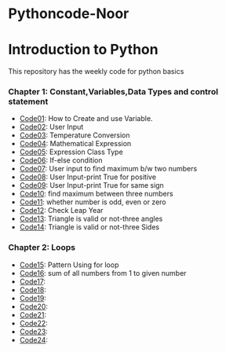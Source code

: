 # Pythoncode-Noor
# Introduction to Python
This repository has the weekly code for python basics
### Chapter 1: Constant,Variables,Data Types and control statement
* [Code01](https://github.com/NooR1609/Pythoncode-Noor/blob/main/code1.py): How to Create and use Variable.
* [Code02](https://github.com/NooR1609/Pythoncode-Noor/blob/main/code2.py): User Input
* [Code03](https://github.com/NooR1609/Pythoncode-Noor/blob/main/code3.py): Temperature Conversion
* [Code04](https://github.com/NooR1609/Pythoncode-Noor/blob/main/code4.py): Mathematical Expression
* [Code05](https://github.com/NooR1609/Pythoncode-Noor/blob/main/code5.py): Expression Class Type
* [Code06](https://github.com/NooR1609/Pythoncode-Noor/blob/main/code6.py): If-else condition
* [Code07](https://github.com/NooR1609/Pythoncode-Noor/blob/main/code7.py): User input to find maximum b/w two numbers
* [Code08](https://github.com/NooR1609/Pythoncode-Noor/blob/main/code8.py): User Input-print True for positive
* [Code09](https://github.com/NooR1609/Pythoncode-Noor/blob/main/code9.py): User Input-print True for same sign
* [Code10](https://github.com/NooR1609/Pythoncode-Noor/blob/main/code10.py): find maximum between three numbers
* [Code11](https://github.com/NooR1609/Pythoncode-Noor/blob/main/code11.py): whether number is odd, even or zero
* [Code12](https://github.com/NooR1609/Pythoncode-Noor/blob/main/code12.py): Check Leap Year
* [Code13](https://github.com/NooR1609/Pythoncode-Noor/blob/main/code13.py): Triangle is valid or not-three angles
* [Code14](https://github.com/NooR1609/Pythoncode-Noor/blob/main/code14.py): Triangle is valid or not-three Sides

### Chapter 2: Loops
* [Code15](https://github.com/NooR1609/Pythoncode-Noor/blob/main/code15.py): Pattern Using for loop
* [Code16](https://github.com/NooR1609/Pythoncode-Noor/blob/main/code16.py): sum of all numbers from 1 to given number
* [Code17]():
* [Code18]():
* [Code19]():
* [Code20]():
* [Code21]():
* [Code22]():
* [Code23]():
* [Code24]():
